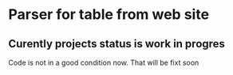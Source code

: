 # Parser for table from web site
## Curently projects status is <b>work in progres</b> 


Code is not in a good condition now. That will be fixt soon